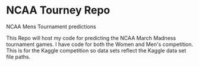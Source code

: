 # NCAA Tourney Repo
NCAA Mens Tournament predictions

This Repo will host my code for predicting the NCAA March Madness tournament games. I have code for both the Women and Men's competition.  This is for the Kaggle competition so data sets reflect the Kaggle data set file paths. 
